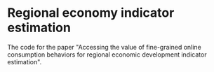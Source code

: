 # Regional economy indicator estimation
 The code for the paper "Accessing the value of fine-grained online consumption behaviors for regional economic development indicator estimation".
